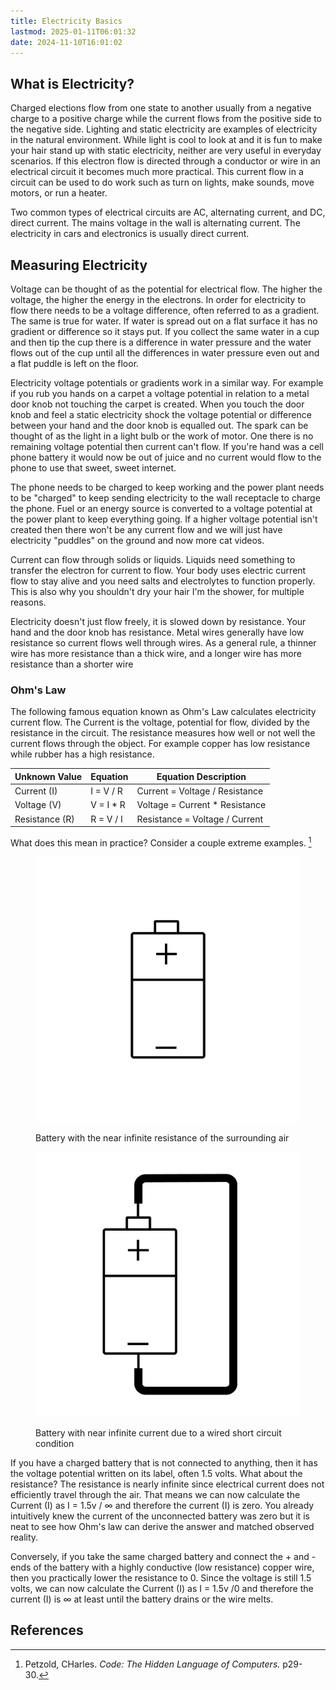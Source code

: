 ```yaml
---
title: Electricity Basics
lastmod: 2025-01-11T06:01:32
date: 2024-11-10T16:01:02
---
```


## What is Electricity?

Charged elections flow from one state to another usually from a negative charge to a positive charge while the current flows from the positive side to the negative side. Lighting and static electricity are examples of electricity in the natural environment. While light is cool to look at and it is fun to make your hair stand up with static electricity, neither are very useful in everyday scenarios. If this electron flow is directed through a conductor or wire in an electrical circuit it becomes much more practical. This current flow in a circuit can be used to do work such as turn on lights, make sounds, move motors, or run a heater.

Two common types of electrical circuits are AC, alternating current, and DC, direct current. The mains voltage in the wall is alternating current. The electricity in cars and electronics is usually direct current.

## Measuring Electricity

Voltage can be thought of as the potential for electrical flow. The higher the voltage, the higher the energy in the electrons. In order for electricity to flow there needs to be a voltage difference, often referred to as a gradient. The same is true for water. If water is spread out on a flat surface it has no gradient or difference so it stays put. If you collect the same water in a cup and then tip the cup there is a difference in water pressure and the water flows out of the cup until all the differences in water pressure even out and a flat puddle is left on the floor.

Electricity voltage potentials or gradients work in a similar way. For example if you rub you hands on a carpet a voltage potential in relation to a metal door knob not touching the carpet is created. When you touch the door knob and feel a static electricity shock the voltage potential or difference between your hand and the door knob is equalled out. The spark can be thought of as the light in a light bulb or the work of motor. One there is no remaining voltage potential then current can't flow. If you're hand was a cell phone battery it would now be out of juice and no current would flow to the phone to use that sweet, sweet internet.

The phone needs to be charged to keep working and the power plant needs to be "charged" to keep sending electricity to the wall receptacle to charge the phone. Fuel or an energy source is converted to a voltage potential at the power plant to keep everything going. If a higher voltage potential isn't created then there won't be any current flow and we will just have electricity "puddles" on the ground and now more cat videos.

Current can flow through solids or liquids. Liquids need something to transfer the electron for current to flow. Your body uses electric current flow to stay alive and you need salts and electrolytes to function properly. This is also why you shouldn't dry your hair I'm the shower, for multiple reasons.

Electricity doesn't just flow freely, it is slowed down by resistance. Your hand and the door knob has resistance. Metal wires generally have low resistance so current flows well through wires. As a general rule, a thinner wire has more resistance than a thick wire, and a longer wire has more resistance than a shorter wire

### Ohm's Law

The following famous equation known as Ohm's Law calculates electricity current flow. The Current is the voltage, potential for flow, divided by the resistance in the circuit. The resistance measures how well or not well the current flows through the object. For example copper has low resistance while rubber has a high resistance.

<div class="responsive-table-markdown">

| Unknown Value  | Equation   | Equation Description            |
| -------------- | ---------- | ------------------------------- |
| Current (I)    | I = V / R  | Current = Voltage / Resistance  |
| Voltage (V)    | V = I \* R | Voltage = Current \* Resistance |
| Resistance (R) | R = V / I  | Resistance = Voltage / Current  |

</div>

What does this mean in practice? Consider a couple extreme examples. [^petzold-1]

<div class="gallery-grid">
<figure>

[![Battery circuit with infinite resistance](./attachments/2025-01-10-battery-infinite-resistance-whatmakeart.png)](./attachments/2025-01-10-battery-infinite-resistance-whatmakeart.png)

<figcaption>

Battery with the near infinite resistance of the surrounding air

</figcaption>
</figure>
<figure>

[![Battery circuit with infinite current](./attachments/2025-01-10-battery-infinite-current-whatmakeart.png)](./attachments/2025-01-10-battery-infinite-current-whatmakeart.png)

<figcaption>

Battery with near infinite current due to a wired short circuit condition

</figcaption>
</figure>
</div>

If you have a charged battery that is not connected to anything, then it has the voltage potential written on its label, often 1.5 volts. What about the resistance? The resistance is nearly infinite since electrical current does not efficiently travel through the air. That means we can now calculate the Current (I) as I = 1.5v / ∞ and therefore the current (I) is zero. You already intuitively knew the current of the unconnected battery was zero but it is neat to see how Ohm's law can derive the answer and matched observed reality.

Conversely, if you take the same charged battery and connect the + and - ends of the battery with a highly conductive (low resistance) copper wire, then you practically lower the resistance to 0. Since the voltage is still 1.5 volts, we can now calculate the Current (I) as I = 1.5v /0 and therefore the current (I) is ∞ at least until the battery drains or the wire melts.

## References

[^petzold-1]: Petzold, CHarles. _Code: The Hidden Language of Computers._ p29-30.
